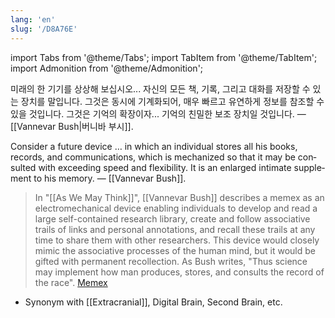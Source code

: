 ```yaml
---
lang: 'en'
slug: '/D8A76E'
---
```


import Tabs from '@theme/Tabs';
import TabItem from '@theme/TabItem';
import Admonition from '@theme/Admonition';

<Admonition type="info" title="Vannevar Bush" icon="💎">

<Tabs>  
<TabItem lang="ko-KR" value="ko-KR" label="한국어">

미래의 한 기기를 상상해 보십시오... 자신의 모든 책, 기록, 그리고 대화를 저장할 수 있는 장치를 말입니다.
그것은 동시에 기계화되어, 매우 빠르고 유연하게 정보를 참조할 수 있을 것입니다.
그것은 기억의 확장이자... 기억의 친밀한 보조 장치일 것입니다. — [[Vannevar Bush|버니바 부시]].

</TabItem>  
<TabItem lang="en-US" value="en-US" label="English">

Consider a future device … in which an individual stores all his books, records, and communications, which is mechanized so that it may be consulted with exceeding speed and flexibility.
It is an enlarged intimate supplement to his memory. — [[Vannevar Bush]].

</TabItem>  
</Tabs>  
</Admonition>

> In "[[As We May Think]]", [[Vannevar Bush]] describes a memex as an electromechanical device enabling individuals to develop and read a large self-contained research library, create and follow associative trails of links and personal annotations, and recall these trails at any time to share them with other researchers. This device would closely mimic the associative processes of the human mind, but it would be gifted with permanent recollection. As Bush writes, "Thus science may implement how man produces, stores, and consults the record of the race". [Memex](https://en.wikipedia.org/wiki/Memex)

- Synonym with [[Extracranial]], Digital Brain, Second Brain, etc.
